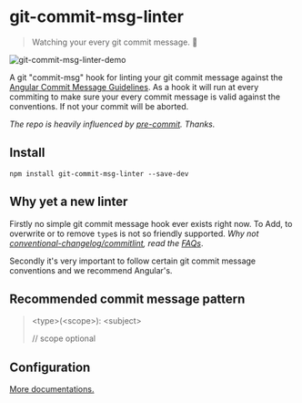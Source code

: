 # git-commit-msg-linter

> Watching your every git commit message. 👀

![git-commit-msg-linter-demo](https://raw.githubusercontent.com/legend80s/commit-msg-linter/master/assets/demo-3.png)

A git "commit-msg" hook for linting your git commit message against the [Angular Commit Message Guidelines](https://github.com/angular/angular/blob/master/CONTRIBUTING.md#-commit-message-guidelines). As a hook it will run at every commiting to make sure your every commit message is valid against the conventions. If not your commit will be aborted.

*The repo is heavily influenced by [pre-commit](https://github.com/observing/pre-commit). Thanks.*

## Install

```shell
npm install git-commit-msg-linter --save-dev
```

## Why yet a new linter

Firstly no simple git commit message hook ever exists right now. To Add, to overwrite or to remove `type`s is not so friendly supported. *Why not [conventional-changelog/commitlint](https://github.com/conventional-changelog/commitlint), read the [FAQs](https://github.com/legend80s/commit-msg-linter/blob/master/assets/docs.md#faqs)*.

Secondly it's very important to follow certain git commit message conventions and we recommend Angular's.

## Recommended commit message pattern

> \<type\>(\<scope\>): \<subject\>
>
> // scope optional

## Configuration

[More documentations.](https://github.com/legend80s/commit-msg-linter/blob/master/assets/docs.md)
